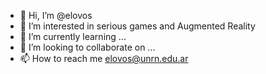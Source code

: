 - 👋 Hi, I’m @elovos
- 👀 I’m interested in serious games and Augmented Reality
- 🌱 I’m currently learning ...
- 💞️ I’m looking to collaborate on ...
- 📫 How to reach me elovos@unrn.edu.ar

<!---
elovos/elovos is a ✨ special ✨ repository because its `README.md` (this file) appears on your GitHub profile.
You can click the Preview link to take a look at your changes.
--->
